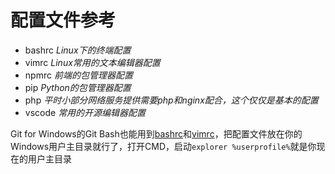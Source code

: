 # 配置文件参考

- bashrc *Linux下的终端配置*
- vimrc *Linux常用的文本编辑器配置*
- npmrc *前端的包管理器配置*
- pip *Python的包管理器配置*
- php *平时小部分网络服务提供需要php和nginx配合，这个仅仅是基本的配置*
- vscode *常用的开源编辑器配置*

Git for Windows的Git Bash也能用到[bashrc](config/bashrc.md)和[vimrc](config/vimrc.md)，把配置文件放在你的Windows用户主目录就行了，打开CMD，启动`explorer %userprofile%`就是你现在的用户主目录